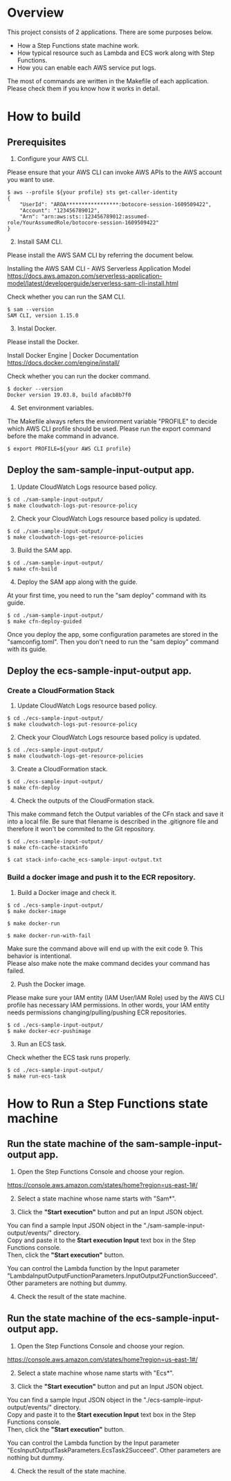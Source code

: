 # Overview
This project consists of 2 applications. There are some purposes below.

- How a Step Functions state machine work.
- How typical resource such as Lambda and ECS work along with Step Functions.
- How you can enable each AWS service put logs.

The most of commands are written in the Makefile of each application. Please check them if you know how it works in detail.

# How to build
## Prerequisites

1. Configure your AWS CLI.

Please ensure that your AWS CLI can invoke AWS APIs to the AWS account you want to use.  

```
$ aws --profile ${your profile} sts get-caller-identity
{
    "UserId": "AROA*****************:botocore-session-1609509422",
    "Account": "123456789012",
    "Arn": "arn:aws:sts::123456789012:assumed-role/YourAssumedRole/botocore-session-1609509422"
}
```

2. Install SAM CLI.

Please install the AWS SAM CLI by referring the document below.  

Installing the AWS SAM CLI - AWS Serverless Application Model  
https://docs.aws.amazon.com/serverless-application-model/latest/developerguide/serverless-sam-cli-install.html

Check whether you can run the SAM CLI.  

```
$ sam --version
SAM CLI, version 1.15.0
```

3. Instal Docker.

Please install the Docker.

Install Docker Engine | Docker Documentation  
https://docs.docker.com/engine/install/

Check whether you can run the docker command.  

```
$ docker --version
Docker version 19.03.8, build afacb8b7f0
```

4. Set environment variables.

The Makefile always refers the environment variable "PROFILE" to decide which AWS CLI profile should be used.
Please run the export command before the make command in advance.

```
$ export PROFILE=${your AWS CLI profile}
```


## Deploy the sam-sample-input-output app.

1. Update CloudWatch Logs resource based policy.

```
$ cd ./sam-sample-input-output/
$ make cloudwatch-logs-put-resource-policy
```

2. Check your CloudWatch Logs resource based policy is updated.  

```
$ cd ./sam-sample-input-output/
$ make cloudwatch-logs-get-resource-policies
```

3. Build the SAM app.

```
$ cd ./sam-sample-input-output/
$ make cfn-build
```

4. Deploy the SAM app along with the guide.

At your first time, you need to run the "sam deploy" command with its guide.  

```
$ cd ./sam-sample-input-output/
$ make cfn-deploy-guided
```

Once you deploy the app, some configuration parametes are stored in the "samconfig.toml". Then you don't need to run the "sam deploy" command with its guide.


## Deploy the ecs-sample-input-output app.
### Create a CloudFormation Stack
1. Update CloudWatch Logs resource based policy.

```
$ cd ./ecs-sample-input-output/
$ make cloudwatch-logs-put-resource-policy
```

2. Check your CloudWatch Logs resource based policy is updated.  

```
$ cd ./ecs-sample-input-output/
$ make cloudwatch-logs-get-resource-policies
```

3. Create a CloudFormation stack.

```
$ cd ./ecs-sample-input-output/
$ make cfn-deploy
```

4. Check the outputs of the CloudFormation stack.

This make command fetch the Output variables of the CFn stack and save it into a local file.
Be sure that filename is described in the .gitignore file and therefore it won't be commited to the Git repository.

```
$ cd ./ecs-sample-input-output/
$ make cfn-cache-stackinfo

$ cat stack-info-cache_ecs-sample-input-output.txt
```

### Build a docker image and push it to the ECR repository.
1. Build a Docker image and check it.

```
$ cd ./ecs-sample-input-output/
$ make docker-image
```

```
$ make docker-run
```

```
$ make docker-run-with-fail
```

Make sure the command above will end up with the exit code 9. This behavior is intentional.  
Please also make note the make command decides your command has failed.  

2. Push the Docker image.

Please make sure your IAM entity (IAM User/IAM Role) used by the AWS CLI profile has necessary IAM permissions.
In other words, your IAM entity needs permissions changing/pulling/pushing ECR repositories.

```
$ cd ./ecs-sample-input-output/
$ make docker-ecr-pushimage
```

3. Run an ECS task.

Check whether the ECS task runs properly.

```
$ cd ./ecs-sample-input-output/
$ make run-ecs-task
```

# How to Run a Step Functions state machine
## Run the state machine of the sam-sample-input-output app.

1. Open the Step Functions Console and choose your region.

https://console.aws.amazon.com/states/home?region=us-east-1#/

2. Select a state machine whose name starts with "Sam*".

3. Click the **"Start execution"** button and put an Input JSON object.

You can find a sample Input JSON object in the "./sam-sample-input-output/events/" directory.  
Copy and paste it to the **Start execution Input** text box in the Step Functions console.  
Then, click the **"Start execution"** button.  

You can control the Lambda function by the Input parameter "LambdaInputOutputFunctionParameters.InputOutput2FunctionSucceed".
Other parameters are nothing but dummy.

4. Check the result of the state machine.


## Run the state machine of the ecs-sample-input-output app.

1. Open the Step Functions Console and choose your region.

https://console.aws.amazon.com/states/home?region=us-east-1#/

2. Select a state machine whose name starts with "Ecs*".

3. Click the **"Start execution"** button and put an Input JSON object.

You can find a sample Input JSON object in the "./ecs-sample-input-output/events/" directory.  
Copy and paste it to the **Start execution Input** text box in the Step Functions console.  
Then, click the **"Start execution"** button.  

You can control the Lambda function by the Input parameter "EcsInputOutputTaskParameters.EcsTask2Succeed".
Other parameters are nothing but dummy.

4. Check the result of the state machine.

